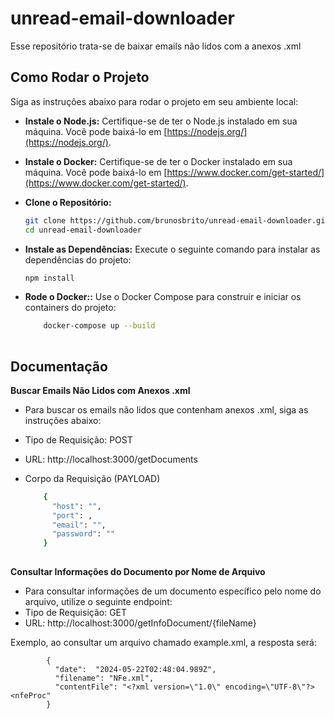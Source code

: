 # unread-email-downloader
Esse repositório trata-se de baixar emails não lidos com a anexos .xml

## Como Rodar o Projeto

Siga as instruções abaixo para rodar o projeto em seu ambiente local:

 - **Instale o Node.js:**
   Certifique-se de ter o Node.js instalado em sua máquina. Você pode baixá-lo em [https://nodejs.org/](https://nodejs.org/).

 - **Instale o Docker:**
   Certifique-se de ter o Docker instalado em sua máquina. Você pode baixá-lo em [https://www.docker.com/get-started/](https://www.docker.com/get-started/).

 - **Clone o Repositório:**
   ```bash
   git clone https://github.com/brunosbrito/unread-email-downloader.git
   cd unread-email-downloader

 - **Instale as Dependências:**
    Execute o seguinte comando para instalar as dependências do projeto:
    ```bash
    npm install
    
 - **Rode o Docker::**
    Use o Docker Compose para construir e iniciar os containers do projeto:
    ```bash
        docker-compose up --build
        
## Documentação
**Buscar Emails Não Lidos com Anexos .xml**

 - Para buscar os emails não lidos que contenham anexos .xml, siga as
   instruções abaixo: 
 - Tipo de Requisição: POST
 - URL: http://localhost:3000/getDocuments
 - Corpo da Requisição (PAYLOAD)

    ```bash
        {
          "host": "",
          "port": ,
          "email": "",
          "password": ""
        }
        
**Consultar Informações do Documento por Nome de Arquivo**

 - Para consultar informações de um documento específico pelo nome do arquivo, utilize o seguinte endpoint: 
 - Tipo de Requisição: GET
 - URL: http://localhost:3000/getInfoDocument/{fileName}

  Exemplo, ao consultar um arquivo chamado example.xml, a resposta será:

            {
              "date":  "2024-05-22T02:48:04.989Z",
              "filename": "NFe.xml",
              "contentFile": "<?xml version=\"1.0\" encoding=\"UTF-8\"?><nfeProc"
            }
        
